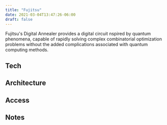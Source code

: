 ```yaml
---
title: "Fujitsu"
date: 2021-03-04T13:47:26-06:00
draft: false
---
```


Fujitsu's Digital Annealer provides a digital circuit nspired by quantum phenomena, capable of rapidly solving complex combinatorial optimization problems without the added complications associated with quantum computing methods.
<!--more-->
## Tech


## Architecture


## Access


## Notes